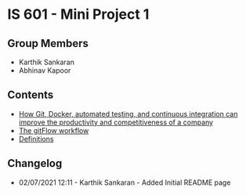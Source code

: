 # IS 601 - Mini Project 1

## Group Members

* Karthik Sankaran
* Abhinav Kapoor

## Contents

* [How Git, Docker, automated testing, and continuous integration can improve the productivity and competitiveness of a company](/productivityCompetitiveness.md)
* [The gitFlow workflow](/gitFlow.md)
* [Definitions](/definitions/README.md)

## Changelog

* 02/07/2021 12:11 - Karthik Sankaran - Added Initial README page
